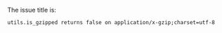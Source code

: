 The issue title is:

```text
utils.is_gzipped returns false on application/x-gzip;charset=utf-8
```
